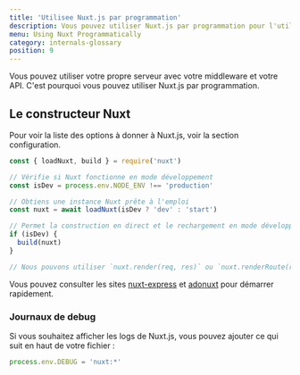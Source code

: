 ```yaml
---
title: 'Utilisee Nuxt.js par programmation'
description: Vous pouvez utiliser Nuxt.js par programmation pour l'utiliser comme un middleware vous donnant la liberté de créer votre propre serveur pour le rendu de vos applications web.
menu: Using Nuxt Programmatically
category: internals-glossary
position: 9
---
```


Vous pouvez utiliser votre propre serveur avec votre middleware et votre API. C'est pourquoi vous pouvez utiliser Nuxt.js par programmation.

## Le constructeur Nuxt

Pour voir la liste des options à donner à Nuxt.js, voir la section configuration.

```js
const { loadNuxt, build } = require('nuxt')

// Vérifie si Nuxt fonctionne en mode développement
const isDev = process.env.NODE_ENV !== 'production'

// Obtiens une instance Nuxt prête à l'emploi
const nuxt = await loadNuxt(isDev ? 'dev' : 'start')

// Permet la construction en direct et le rechargement en mode développement
if (isDev) {
  build(nuxt)
}

// Nous pouvons utiliser `nuxt.render(req, res)` ou `nuxt.renderRoute(route, contexte)`.
```

Vous pouvez consulter les sites [nuxt-express](https://github.com/nuxt/express) et [adonuxt](https://github.com/nuxt/adonuxt) pour démarrer rapidement.

### Journaux de debug

Si vous souhaitez afficher les logs de Nuxt.js, vous pouvez ajouter ce qui suit en haut de votre fichier :

```js
process.env.DEBUG = 'nuxt:*'
```
